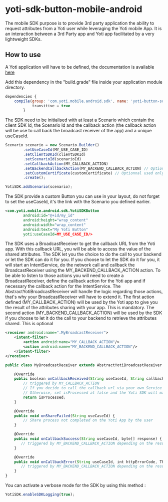 # yoti-sdk-button-mobile-android
The mobile SDK purpose is to provide 3rd party application the ability to request attributes from a Yoti user while leveraging the Yoti mobile App.
It is an interaction between a 3rd Party app and Yoti app facilitated by a very lightweight SDKs.

## How to use
A Yoti application will have to be defined, the documentation is available [here](https://www.yoti.com/developers/documentation/#how-to-set-up-an-application)


Add this dependency in the "build.grade" file inside your application module directory.

```javascript
dependencies {
    compile(group: 'com.yoti.mobile.android.sdk', name: 'yoti-button-sdk', version: '0.0.4', classifier: 'release', ext: 'aar'){
            transitive = true
        }
```


The SDK need to be initialised with at least a Scenario which contain the client SDK Id, the Scenario Id and the callback action (the callback action will be use to call back the broadcast receiver of the app) and a unique useCaseId.

```javascript
Scenario scenario = new Scenario.Builder()
        .setUseCaseId(MY_USE_CASE_ID)
        .setClientSDKId(clientSDKId)
        .setScenarioId(scenarioId)
        .setCallbackAction(MY_CALLBACK_ACTION)
        .setBackendCallbackAction(MY_BACKEND_CALLBACK_ACTION) // Optional if you choose to make the call to your backend yourself
        .setCustomCertificate(customCertificate) // Optionnal used only if your backend has a self signed certificate for example
        .create();

YotiSDK.addScenario(scenario);
```

The SDK provide a custom Button you can use in your layout, do not forget to set the useCaseId, it's the link with the Scenario you defined earlier.

```xml
<com.yoti.mobile.android.sdk.YotiSDKButton
        android:id="@+id/my_id"
        android:height="wrap_content"
        android:width="wrap_content"
        android:text="My Yoti Button"
        yoti:useCaseId=MY_USE_CASE_ID/>
```

The SDK uses a BroadcastReceiver to get the callback URL from the Yoti app. With this callback URL, you will be able to access the value of the shared attributes. 
The SDK let you the choice to do the call to your backend or let the SDK can do it for you. 
If you choose to let the SDK do it for you, it will start an IntentService, do the network call and callback the BroadcastReceiver using the MY_BACKEND_CALLBACK_ACTION action.
To be able to listen to those actions you will need to create a BroadcastReceiver, define the callback action for the Yoti app and if necessary the callback action for the IntentService. 
The AbstractYotiBroadcastReceiver will handle the logic regarding those actions, that's why your BroadcastReceiver will have to extend it. 
 The first action defined (MY_CALLBACK_ACTION) will be used by the Yoti app to give you the result of the attributes sharing with your app. This is mandatory.
 The second action (MY_BACKEND_CALLBACK_ACTION) will be used by the SDK if you choose to let it do the call to your backend to retrieve the attributes shared. This is optional

```xml
<receiver android:name=".MyBroadcastReceiver">
    <intent-filter>
        <action android:name="MY_CALLBACK_ACTION"/>
        <action android:name="MY_BACKEND_CALLBACK_ACTION"/>
    </intent-filter>
</receiver>
```


```javascript
public class MyBroadcastReceiver extends AbstractYotiBroadcastReceiver {

    @Override
    public boolean onCallbackReceived(String useCaseId, String callbackRoot, String token, String fullUrl) {
        // triggered by MY_CALLBACK_ACTION
        // If you decide to call the callback url via your own Service and handle the result, set isProcessed at true.
        // Otherwise, set isProcessed at false and the Yoti SDK will make the call            
        return isProcessed;       
    }

    @Override
    public void onShareFailed(String useCaseId) {
        // Share process not completed on the Yoti App by the user
    }

    @Override
    public void onCallbackSuccess(String useCaseId, byte[] response) {
       // triggered by MY_BACKEND_CALLBACK_ACTION depending on the result
    }

    @Override
    public void onCallbackError(String useCaseId, int httpErrorCode, Throwable error, byte[] response) {
       // triggered by MY_BACKEND_CALLBACK_ACTION depending on the result
    }
}
```

You can activate a verbose mode for the SDK by using this method :
```javascript
YotiSDK.enableSDKLogging(true);
```